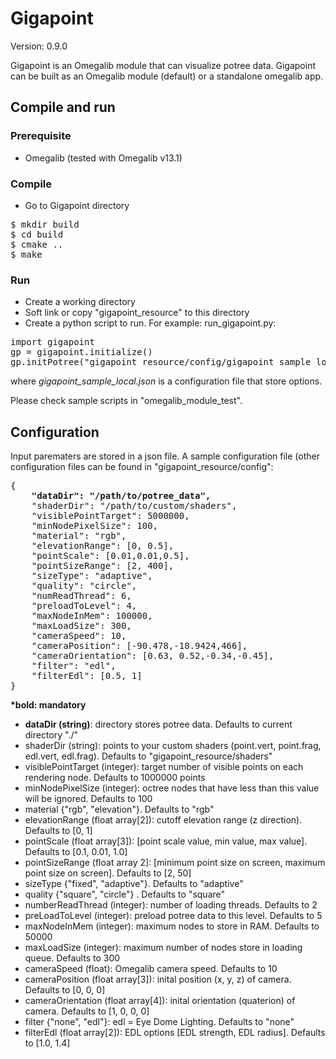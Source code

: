 # Gigapoint

Version: 0.9.0

Gigapoint is an Omegalib module that can visualize potree data. Gigapoint can be built as an Omegalib module (default) or a standalone omegalib app.

## Compile and run

### Prerequisite

- Omegalib (tested with Omegalib v13.1)

### Compile

- Go to Gigapoint directory

<pre>
$ mkdir build
$ cd build
$ cmake ..
$ make
</pre>

### Run

- Create a working directory
- Soft link or copy "gigapoint_resource" to this directory
- Create a python script to run. For example: run_gigapoint.py:

<pre>
import gigapoint
gp = gigapoint.initialize()
gp.initPotree("gigapoint_resource/config/gigapoint_sample_local.json")
</pre>

where <i>gigapoint_sample_local.json</i> is a configuration file that store options.

Please check sample scripts in "omegalib_module_test".


## Configuration

Input parematers are stored in a json file. A sample configuration file (other configuration files can be found in "gigapoint_resource/config":

<pre>
{
	<b>"dataDir": "/path/to/potree_data",</b>
	"shaderDir": "/path/to/custom/shaders",
	"visiblePointTarget": 5000000,
	"minNodePixelSize": 100,
	"material": "rgb",
	"elevationRange": [0, 0.5],
	"pointScale": [0.01,0.01,0.5],
	"pointSizeRange": [2, 400],
	"sizeType": "adaptive",
	"quality": "circle",
	"numReadThread": 6,
	"preloadToLevel": 4,
	"maxNodeInMem": 100000,
	"maxLoadSize": 300,
	"cameraSpeed": 10,
	"cameraPosition": [-90.478,-18.9424,466],
	"cameraOrientation": [0.63, 0.52,-0.34,-0.45],
	"filter": "edl",
	"filterEdl": [0.5, 1]
}
</pre>

<b>*bold: mandatory</b>

- <b>dataDir (string)</b>: directory stores potree data. Defaults to current directory "./"
- shaderDir (string): points to your custom shaders (point.vert, point.frag, edl.vert, edl.frag). Defaults to "gigapoint_resource/shaders"
- visiblePointTarget (integer): target number of visible points on each rendering node. Defaults to 1000000 points
- minNodePixelSize (integer): octree nodes that have less than this value will be ignored. Defaults to 100
- material {"rgb", "elevation"}. Defaults to "rgb"
- elevationRange (float array[2]): cutoff elevation range (z direction). Defaults to [0, 1]
- pointScale (float array[3]): [point scale value, min value, max value]. Defaults to [0.1, 0.01, 1.0]
- pointSizeRange (float array 2]: [minimum point size on screen, maximum point size on screen]. Defaults to [2, 50]
- sizeType {"fixed", "adaptive"}. Defaults to "adaptive"
- quality {"square", "circle"} . Defaults to "square"
- numberReadThread (integer): number of loading threads. Defaults to 2
- preLoadToLevel (integer): preload potree data to this level. Defaults to 5
- maxNodeInMem (integer): maximum nodes to store in RAM. Defaults to 50000
- maxLoadSize (integer): maximum number of nodes store in loading queue. Defaults to 300
- cameraSpeed (float): Omegalib camera speed. Defaults to 10
- cameraPosition (float array[3]): inital position (x, y, z) of camera. Defaults to [0, 0, 0]
- cameraOrientation (float array[4]): inital orientation (quaterion) of camera. Defaults to [1, 0, 0, 0]
- filter {"none", "edl"}: edl = Eye Dome Lighting. Defaults to "none"
- filterEdl (float array[2]): EDL options [EDL strength, EDL radius]. Defaults to [1.0, 1.4]

